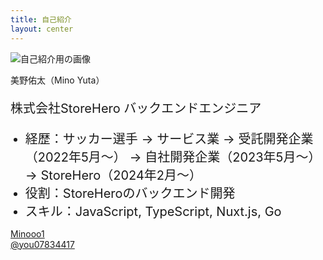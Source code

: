 ```yaml
---
title: 自己紹介
layout: center
---
```


<div class="slidev-layout two-columns w-full h-full grid grid-cols-2 items-center">
  <div class="pl-20">
    <img src="/public/images/self.png" class="rounded-full w-80 h-80 image" alt="自己紹介用の画像" />
  </div>

  <div class="flex flex-col justify-between">
    <div>
      <p class="text-4xl font-bold pb-2">美野佑太（Mino Yuta）</p>
      <p class="career">株式会社StoreHero バックエンドエンジニア</p>
    </div>
    <ul>
      <li class="career my-0 mb-0.5">
        <span class="font-bold">経歴</span>：サッカー選手 → サービス業 → 受託開発企業（2022年5月〜） → 自社開発企業（2023年5月〜） → StoreHero（2024年2月〜） </li>
      <li class="career my-0 mb-0.5">
        <span class="font-bold">役割</span>：StoreHeroのバックエンド開発</li>
      <li class="career my-0 mb-4">
        <span class="font-bold">スキル</span>：JavaScript, TypeScript, Nuxt.js, Go
      </li>
    </ul>
    <div>
      <div class="mb-2">
        <carbon-logo-github />
        <span class="ml-2">
          <a href="https://github.com/Minooo1" target="_blank">Minooo1</a>
        </span>
      </div>
      <div>
        <carbon-logo-x />
        <span class="ml-2">
          <a href="https://twitter.com/you07834417" target="_blank">@you07834417</a>
        </span>
      </div>
    </div>
  </div>
</div>

<style>
.career {
  font-size:20px
}
</style>

<!--
改めまして、美野佑太と申します。
現在、株式会社StoreHeroのバックエンドエンジニアとして、StoreHeroというプロダクトの開発を日々行なっています。

私自身の経歴としましては、エンジニアになる前は大学を卒業してサッカー選手をしていました。その後紆余曲折あり、エンジニアにキャリアチェンジし、2年弱が経ったような形になります。

エンジニアになった当初はフロントエンドエンジニアだったのですが、今年の2月にStoreHeroに入社したタイミングでバックエンドエンジニアに転向した形になります。
-->
